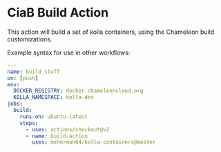 # CiaB Build Action

This action will build a set of kolla containers, using the Chameleon build customizations.


Example syntax for use in other workflows:

```yml
---
name: build_stuff
on: [push]
env:
  DOCKER_REGISTRY: docker.chameleoncloud.org
  KOLLA_NAMESPACE: kolla-dev
jobs:
  build:
    runs-on: ubuntu-latest
    steps:
      - uses: actions/checkout@v2
      - name: build-action
        uses: msherman64/kolla-containers@master
```

